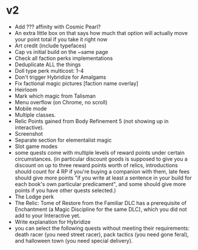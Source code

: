 # v2
- Add ??? affinity with Cosmic Pearl?
- An extra little box on that says how much that option will actually move your point total if you take it right now
- Art credit (include typefaces)
- Cap vs initial build on the ~same page
- Check all faction perks implementations
- Deduplicate ALL the things
- Doll type perk multicost: 1-4
- Don't trigger Hybridize for Amalgams
- Fix factional magic pictures [faction name overlay]
- Heirloom
- Mark which magic from Talisman
- Menu overflow (on Chrome, no scroll)
- Mobile mode
- Multiple classes.
- Relic Points gained from Body Refinement 5 (not showing up in interactive).
- Screenshot
- Separate section for elementalist magic
- Slot game modes
- some quests come with multiple levels of reward points under certain circumstances. (in particular discount goods is supposed to give you a discount on up to three reward points worth of relics, introductions should count for 4 RP if you're buying a companion with them, late fees should give more points "if you write at least a sentence in your build for each book's own particular predicament", and some should give more points if you have other quests selected.)
- The Lodge perk
- The Relic: Tome of Restore from the Familiar DLC has a prerequisite of Enchantment (a Magic Discipline for the same DLC), which you did not add to your Interactive yet.
- Write explanation for Hybridize
- you can select the following quests without meeting their requirements: death racer (you need street racer), pack tactics (you need gone feral), and halloween town (you need special delivery).
